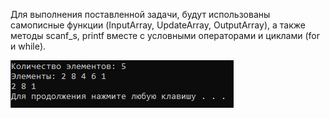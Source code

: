 Для выполнения поставленной задачи, будут использованы самописные функции (InputArray, UpdateArray, OutputArray), а также методы scanf_s, printf вместе с условными операторами и циклами (for и while).

![](https://github.com/hexumee/BoPLabs/blob/main/screenshots/lab7.png?raw=true)

